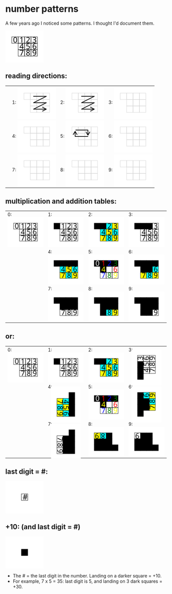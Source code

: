# number patterns

A few years ago I noticed some patterns. I thought I'd document them.

<img align="center" width="120" src="svg/0.svg"/>

## reading directions:

|     |                                                                             |                                                                             |                                                                             |
| --- | --------------------------------------------------------------------------- | --------------------------------------------------------------------------- | --------------------------------------------------------------------------- |
|     | 1: <img align="center" width="120" src="svg/reading-direction/1-or-2.svg"/> | 2: <img align="center" width="120" src="svg/reading-direction/1-or-2.svg"/> | 3: <img align="center" width="120" src="svg/reading-direction/3-or-6.svg"/> |
|     | 4: <img align="center" width="120" src="svg/reading-direction/4-or-7.svg"/> | 5: <img align="center" width="120" src="svg/reading-direction/5.svg"/>      | 6: <img align="center" width="120" src="svg/reading-direction/3-or-6.svg"/> |
|     | 7: <img align="center" width="120" src="svg/reading-direction/4-or-7.svg"/> | 8: <img align="center" width="120" src="svg/reading-direction/8-or-9.svg"/> | 9: <img align="center" width="120" src="svg/reading-direction/8-or-9.svg"/> |

## multiplication and addition tables:

|                                                      |                                                      |                                                      |                                                      |
| ---------------------------------------------------- | ---------------------------------------------------- | ---------------------------------------------------- | ---------------------------------------------------- |
| 0: <img align="center" width="120" src="svg/0.svg"/> | 1: <img align="center" width="120" src="svg/1.svg"/> | 2: <img align="center" width="120" src="svg/2.svg"/> | 3: <img align="center" width="120" src="svg/3.svg"/> |
|                                                      | 4: <img align="center" width="120" src="svg/4.svg"/> | 5: <img align="center" width="120" src="svg/5.svg"/> | 6: <img align="center" width="120" src="svg/6.svg"/> |
|                                                      | 7: <img align="center" width="120" src="svg/7.svg"/> | 8: <img align="center" width="120" src="svg/8.svg"/> | 9: <img align="center" width="120" src="svg/9.svg"/> |

## or:

|                                                      |                                                                                       |                                                                                       |                                                                                        |
| ---------------------------------------------------- | ------------------------------------------------------------------------------------- | ------------------------------------------------------------------------------------- | -------------------------------------------------------------------------------------- |
| 0: <img align="center" width="120" src="svg/0.svg"/> | 1: <img align="center" width="120" src="svg/1.svg"/>                                  | 2: <img align="center" width="120" src="svg/2.svg"/>                                  | 3: <img align="center" width="120" src="svg/3.svg" style="transform:rotate(-90deg)"/>  |
|                                                      | 4: <img align="center" width="120" src="svg/4.svg"  style="transform:rotate(90deg)"/> | 5: <img align="center" width="120" src="svg/5.svg"/>                                  | 6: <img align="center" width="120" src="svg/6.svg"  style="transform:rotate(-90deg)"/> |
|                                                      | 7: <img align="center" width="120" src="svg/7.svg"  style="transform:rotate(90deg)"/> | 8: <img align="center" width="120" src="svg/8.svg" style="transform:rotate(180deg)"/> | 9: <img align="center" width="120" src="svg/9.svg" style="transform:rotate(180deg)"/>  |

## last digit = #:

<img align="center" width="120" src="svg/last-digit.svg"/>

## +10: (and last digit = #)

<img align="center" width="120" src="svg/+10.svg"/>

- The # = the last digit in the number. Landing on a darker square = +10.
- For example, 7 x 5 = 35: last digit is 5, and landing on 3 dark squares = +30.
